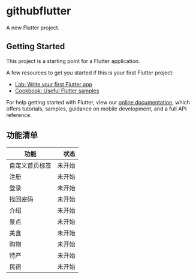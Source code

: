 # githubflutter

A new Flutter project.

## Getting Started

This project is a starting point for a Flutter application.

A few resources to get you started if this is your first Flutter project:

- [Lab: Write your first Flutter app](https://flutter.dev/docs/get-started/codelab)
- [Cookbook: Useful Flutter samples](https://flutter.dev/docs/cookbook)

For help getting started with Flutter, view our
[online documentation](https://flutter.dev/docs), which offers tutorials,
samples, guidance on mobile development, and a full API reference.

## 功能清单
| 功能 | 状态 | 
| -  | -: | 
| 自定义首页标签 | 未开始 |
| 注册 | 未开始 |
| 登录 | 未开始 |
| 找回密码 | 未开始 |
| 介绍 | 未开始 |
| 景点 | 未开始 |
| 美食 | 未开始 |
| 购物 | 未开始 |
| 特产 | 未开始 |
| 民宿 | 未开始 |